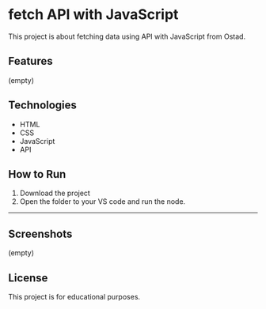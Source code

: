 # fetch API with JavaScript

This project is about fetching data using API with JavaScript from Ostad.

## Features
(empty)

## Technologies
- HTML
- CSS
- JavaScript
- API


## How to Run
1. Download the project
2. Open the folder to your VS code and run the node.
***

## Screenshots

(empty)


## License

This project is for educational purposes.